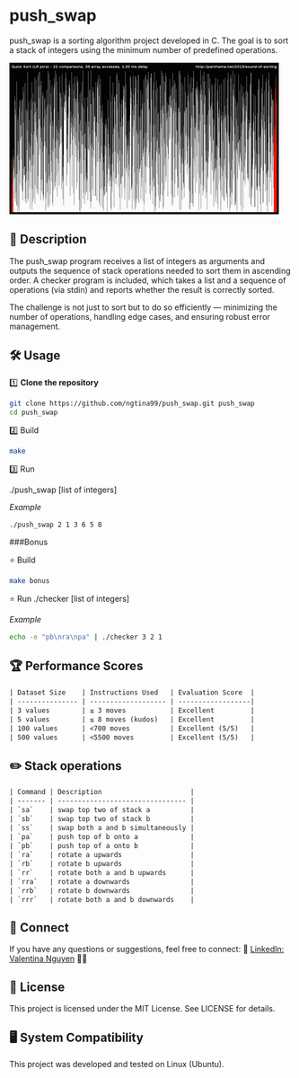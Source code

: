 # push_swap

push_swap is a sorting algorithm project developed in C. The goal is to sort a stack of integers using the minimum number of predefined operations.

<img src="push_swap.gif">

## 📝 Description

The push_swap program receives a list of integers as arguments and outputs the sequence of stack operations needed to sort them in ascending order.
A checker program is included, which takes a list and a sequence of operations (via stdin) and reports whether the result is correctly sorted.

The challenge is not just to sort but to do so efficiently — minimizing the number of operations, handling edge cases, and ensuring robust error management.

## 🛠️ Usage

1️⃣ **Clone the repository**

```bash
git clone https://github.com/ngtina99/push_swap.git push_swap
cd push_swap
```

2️⃣ Build

```bash
make
```

3️⃣ Run

./push_swap [list of integers]

*Example*
```bash
./push_swap 2 1 3 6 5 8
```

###Bonus

⭐ Build
```bash
make bonus
```

⭐ Run
./checker [list of integers]

*Example*
```bash
echo -e "pb\nra\npa" | ./checker 3 2 1
```

## 🏆 Performance Scores
```text
| Dataset Size    | Instructions Used   | Evaluation Score  |
| --------------- | ------------------- | ------------------|
| 3 values        | ≤ 3 moves           | Excellent         |
| 5 values        | ≤ 8 moves (kudos)   | Excellent         |
| 100 values      | <700 moves          | Excellent (5/5)   |
| 500 values      | <5500 moves         | Excellent (5/5)   |
```

## ✏️ Stack operations
```text
| Command | Description                      |
| ------- | -------------------------------- |
| `sa`    | swap top two of stack a          |
| `sb`    | swap top two of stack b          |
| `ss`    | swap both a and b simultaneously |
| `pa`    | push top of b onto a             |
| `pb`    | push top of a onto b             |
| `ra`    | rotate a upwards                 |
| `rb`    | rotate b upwards                 |
| `rr`    | rotate both a and b upwards      |
| `rra`   | rotate a downwards               |
| `rrb`   | rotate b downwards               |
| `rrr`   | rotate both a and b downwards    |
```

## 💼 Connect
If you have any questions or suggestions, feel free to connect:
🔗 [LinkedIn: Valentina Nguyen](https://www.linkedin.com/in/valentina-nguyen-t/) 🙋‍♀️

## 📜 License
This project is licensed under the MIT License. See LICENSE for details.

## 🖥️ System Compatibility
This project was developed and tested on Linux (Ubuntu).
